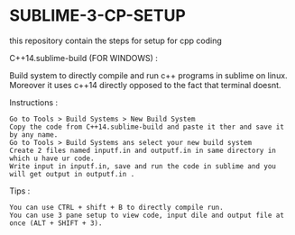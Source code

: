 # SUBLIME-3-CP-SETUP
this repository contain the steps for  setup for cpp coding

C++14.sublime-build (FOR WINDOWS) :

Build system to directly compile and run c++ programs in sublime on linux. Moreover it uses c++14 directly opposed to the fact that terminal doesnt.

Instructions :

    Go to Tools > Build Systems > New Build System
    Copy the code from C++14.sublime-build and paste it ther and save it by any name.
    Go to Tools > Build Systems ans select your new build system
    Create 2 files named inputf.in and outputf.in in same directory in which u have ur code.
    Write input in inputf.in, save and run the code in sublime and you will get output in outputf.in .

Tips :

    You can use CTRL + shift + B to directly compile run.
    You can use 3 pane setup to view code, input dile and output file at once (ALT + SHIFT + 3).
